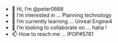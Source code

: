 - 👋 Hi, I’m @peter0668
- 👀 I’m interested in ... Planning technology 
- 🌱 I’m currently learning ... Unreal Engine4 
- 💞️ I’m looking to collaborate on ... haha !
- 📫 How to reach me ... IPOP#5781

<!---
peter0668/peter0668 is a ✨ special ✨ repository because its `README.md` (this file) appears on your GitHub profile.
You can click the Preview link to take a look at your changes.
--->
